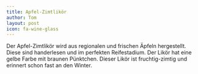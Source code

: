 ```yaml
---
title: Apfel-Zimtlikör
author: Tom
layout: post
icon: fa-wine-glass
---
```

Der Apfel-Zimtlikör wird aus regionalen und frischen Äpfeln hergestellt.
Diese sind handerlesen und im perfekten Reifestadium.
Der Likör hat eine gelbe Farbe mit braunen Pünktchen.
Dieser Likör ist fruchtig-zimtig und erinnert schon fast an den Winter.